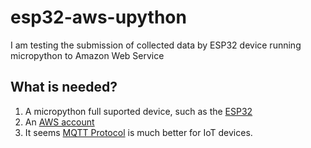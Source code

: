 # esp32-aws-upython
I am testing the submission of collected data by ESP32 device running micropython to Amazon Web Service

## What is needed?

1. A micropython full suported device, such as the [ESP32](http://micropython.org/download#esp32)
1. An [AWS account](https://aws.amazon.com/)
1. It seems [MQTT Protocol](http://mqtt.org/) is much better for IoT devices.
